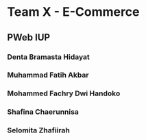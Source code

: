 # Team X - E-Commerce

## PWeb IUP

### Denta Bramasta Hidayat
### Muhammad Fatih Akbar
### Mohammed Fachry Dwi Handoko
### Shafina Chaerunnisa
### Selomita Zhafiirah
